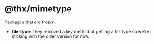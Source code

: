 # @thx/mimetype

Packages that are frozen:

* **file-type**: They removed a key method of getting a file type so we're sticking with the older version for now.
